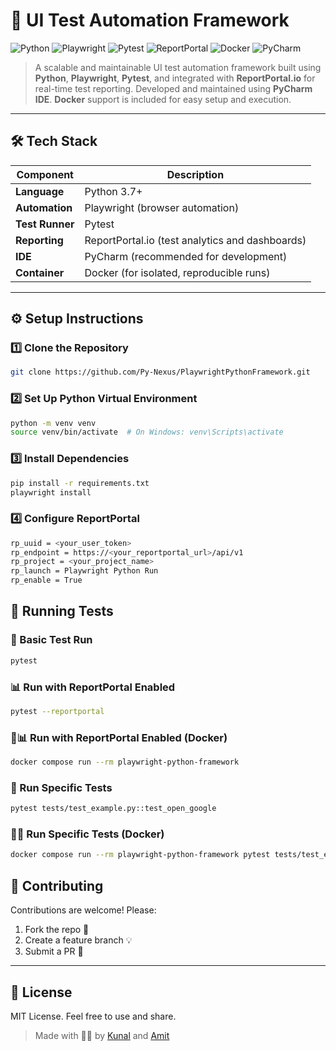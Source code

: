 # 🤖 UI Test Automation Framework

![Python](https://img.shields.io/badge/Python-3776AB?style=for-the-badge&logo=python&logoColor=white)
![Playwright](https://img.shields.io/badge/Playwright-2EAD33?style=for-the-badge&logo=playwright&logoColor=white)
![Pytest](https://img.shields.io/badge/Pytest-0A9EDC?style=for-the-badge&logo=pytest&logoColor=white)
![ReportPortal](https://img.shields.io/badge/ReportPortal.io-FF6F00?style=for-the-badge&logo=datadog&logoColor=white)
![Docker](https://img.shields.io/badge/Docker-2496ED?style=for-the-badge&logo=docker&logoColor=white)
![PyCharm](https://img.shields.io/badge/PyCharm-21D789?style=for-the-badge&logo=pycharm&logoColor=white)

> A scalable and maintainable UI test automation framework built using **Python**, **Playwright**, **Pytest**, and integrated with **ReportPortal.io** for real-time test reporting. Developed and maintained using **PyCharm IDE**. **Docker** support is included for easy setup and execution.
---

## 🛠️ Tech Stack

| Component        | Description                                     |
|------------------|-------------------------------------------------|
| **Language**     | Python 3.7+                                     |
| **Automation**   | Playwright (browser automation)                 |
| **Test Runner**  | Pytest                                          |
| **Reporting**    | ReportPortal.io (test analytics and dashboards) |
| **IDE**          | PyCharm (recommended for development)           |
| **Container**    | Docker (for isolated, reproducible runs)        |

---

## ⚙️ Setup Instructions

### 1️⃣ Clone the Repository
```bash
git clone https://github.com/Py-Nexus/PlaywrightPythonFramework.git
```

### 2️⃣ Set Up Python Virtual Environment
```bash
python -m venv venv
source venv/bin/activate  # On Windows: venv\Scripts\activate
```

### 3️⃣ Install Dependencies
```bash
pip install -r requirements.txt
playwright install
```

### 4️⃣ Configure ReportPortal
```bash
rp_uuid = <your_user_token>
rp_endpoint = https://<your_reportportal_url>/api/v1
rp_project = <your_project_name>
rp_launch = Playwright Python Run
rp_enable = True
```

## 🚀 Running Tests
### 🧪 Basic Test Run
```bash
pytest
```
### 📊 Run with ReportPortal Enabled
```bash
pytest --reportportal
```
### 🐳📊 Run with ReportPortal Enabled (Docker)
```bash
docker compose run --rm playwright-python-framework
```
### 🎯 Run Specific Tests
```bash
pytest tests/test_example.py::test_open_google
```
### 🐳🎯 Run Specific Tests (Docker)
```bash
docker compose run --rm playwright-python-framework pytest tests/test_example.py::test_open_google
```

## 🤝 Contributing

Contributions are welcome! Please:

1. Fork the repo 🍴
2. Create a feature branch 💡
3. Submit a PR 🚀

---

## 📄 License

MIT License. Feel free to use and share.

> Made with 🤖✅ by [Kunal](https://github.com/Py-Nexus) and [Amit](https://github.com/amit-automationQA)
